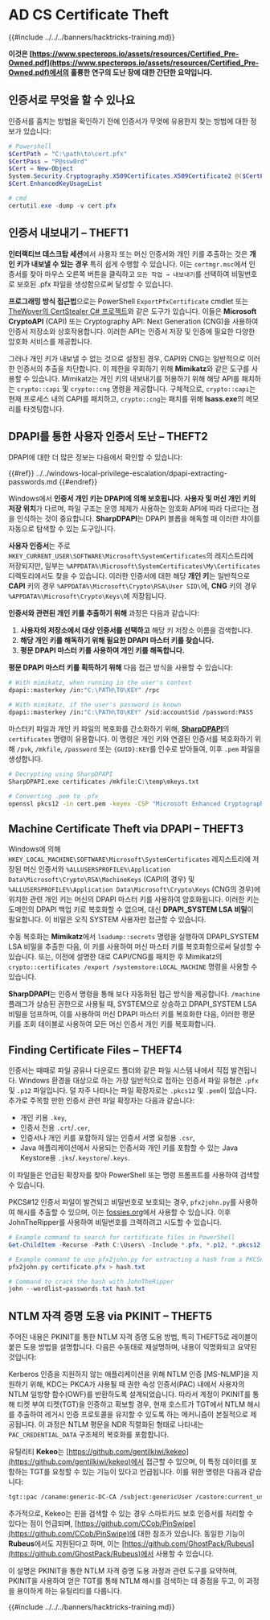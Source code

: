 # AD CS Certificate Theft

{{#include ../../../banners/hacktricks-training.md}}

**이것은 [https://www.specterops.io/assets/resources/Certified_Pre-Owned.pdf](https://www.specterops.io/assets/resources/Certified_Pre-Owned.pdf)에서의 훌륭한 연구의 도난 장에 대한 간단한 요약입니다.**

## 인증서로 무엇을 할 수 있나요

인증서를 훔치는 방법을 확인하기 전에 인증서가 무엇에 유용한지 찾는 방법에 대한 정보가 있습니다:
```powershell
# Powershell
$CertPath = "C:\path\to\cert.pfx"
$CertPass = "P@ssw0rd"
$Cert = New-Object
System.Security.Cryptography.X509Certificates.X509Certificate2 @($CertPath, $CertPass)
$Cert.EnhancedKeyUsageList

# cmd
certutil.exe -dump -v cert.pfx
```
## 인증서 내보내기 – THEFT1

**인터랙티브 데스크탑 세션**에서 사용자 또는 머신 인증서와 개인 키를 추출하는 것은 **개인 키가 내보낼 수 있는 경우** 특히 쉽게 수행할 수 있습니다. 이는 `certmgr.msc`에서 인증서를 찾아 마우스 오른쪽 버튼을 클릭하고 `모든 작업 → 내보내기`를 선택하여 비밀번호로 보호된 .pfx 파일을 생성함으로써 달성할 수 있습니다.

**프로그래밍 방식 접근법**으로는 PowerShell `ExportPfxCertificate` cmdlet 또는 [TheWover의 CertStealer C# 프로젝트](https://github.com/TheWover/CertStealer)와 같은 도구가 있습니다. 이들은 **Microsoft CryptoAPI** (CAPI) 또는 Cryptography API: Next Generation (CNG)을 사용하여 인증서 저장소와 상호작용합니다. 이러한 API는 인증서 저장 및 인증에 필요한 다양한 암호화 서비스를 제공합니다.

그러나 개인 키가 내보낼 수 없는 것으로 설정된 경우, CAPI와 CNG는 일반적으로 이러한 인증서의 추출을 차단합니다. 이 제한을 우회하기 위해 **Mimikatz**와 같은 도구를 사용할 수 있습니다. Mimikatz는 개인 키의 내보내기를 허용하기 위해 해당 API를 패치하는 `crypto::capi` 및 `crypto::cng` 명령을 제공합니다. 구체적으로, `crypto::capi`는 현재 프로세스 내의 CAPI를 패치하고, `crypto::cng`는 패치를 위해 **lsass.exe**의 메모리를 타겟팅합니다.

## DPAPI를 통한 사용자 인증서 도난 – THEFT2

DPAPI에 대한 더 많은 정보는 다음에서 확인할 수 있습니다:

{{#ref}}
../../windows-local-privilege-escalation/dpapi-extracting-passwords.md
{{#endref}}

Windows에서 **인증서 개인 키는 DPAPI에 의해 보호됩니다**. **사용자 및 머신 개인 키의 저장 위치**가 다르며, 파일 구조는 운영 체제가 사용하는 암호화 API에 따라 다르다는 점을 인식하는 것이 중요합니다. **SharpDPAPI**는 DPAPI 블롭을 해독할 때 이러한 차이를 자동으로 탐색할 수 있는 도구입니다.

**사용자 인증서**는 주로 `HKEY_CURRENT_USER\SOFTWARE\Microsoft\SystemCertificates`의 레지스트리에 저장되지만, 일부는 `%APPDATA%\Microsoft\SystemCertificates\My\Certificates` 디렉토리에서도 찾을 수 있습니다. 이러한 인증서에 대한 해당 **개인 키**는 일반적으로 **CAPI** 키의 경우 `%APPDATA%\Microsoft\Crypto\RSA\User SID\`에, **CNG** 키의 경우 `%APPDATA%\Microsoft\Crypto\Keys\`에 저장됩니다.

**인증서와 관련된 개인 키를 추출하기 위해** 과정은 다음과 같습니다:

1. **사용자의 저장소에서 대상 인증서를 선택하고** 해당 키 저장소 이름을 검색합니다.
2. **해당 개인 키를 해독하기 위해 필요한 DPAPI 마스터 키를 찾습니다.**
3. **평문 DPAPI 마스터 키를 사용하여 개인 키를 해독합니다.**

**평문 DPAPI 마스터 키를 획득하기 위해** 다음 접근 방식을 사용할 수 있습니다:
```bash
# With mimikatz, when running in the user's context
dpapi::masterkey /in:"C:\PATH\TO\KEY" /rpc

# With mimikatz, if the user's password is known
dpapi::masterkey /in:"C:\PATH\TO\KEY" /sid:accountSid /password:PASS
```
마스터키 파일과 개인 키 파일의 복호화를 간소화하기 위해, [**SharpDPAPI**](https://github.com/GhostPack/SharpDPAPI)의 `certificates` 명령이 유용합니다. 이 명령은 개인 키와 연결된 인증서를 복호화하기 위해 `/pvk`, `/mkfile`, `/password` 또는 `{GUID}:KEY`를 인수로 받아들여, 이후 `.pem` 파일을 생성합니다.
```bash
# Decrypting using SharpDPAPI
SharpDPAPI.exe certificates /mkfile:C:\temp\mkeys.txt

# Converting .pem to .pfx
openssl pkcs12 -in cert.pem -keyex -CSP "Microsoft Enhanced Cryptographic Provider v1.0" -export -out cert.pfx
```
## Machine Certificate Theft via DPAPI – THEFT3

Windows에 의해 `HKEY_LOCAL_MACHINE\SOFTWARE\Microsoft\SystemCertificates` 레지스트리에 저장된 머신 인증서와 `%ALLUSERSPROFILE%\Application Data\Microsoft\Crypto\RSA\MachineKeys` (CAPI의 경우) 및 `%ALLUSERSPROFILE%\Application Data\Microsoft\Crypto\Keys` (CNG의 경우)에 위치한 관련 개인 키는 머신의 DPAPI 마스터 키를 사용하여 암호화됩니다. 이러한 키는 도메인의 DPAPI 백업 키로 복호화할 수 없으며, 대신 **DPAPI_SYSTEM LSA 비밀**이 필요합니다. 이 비밀은 오직 SYSTEM 사용자만 접근할 수 있습니다.

수동 복호화는 **Mimikatz**에서 `lsadump::secrets` 명령을 실행하여 DPAPI_SYSTEM LSA 비밀을 추출한 다음, 이 키를 사용하여 머신 마스터 키를 복호화함으로써 달성할 수 있습니다. 또는, 이전에 설명한 대로 CAPI/CNG를 패치한 후 Mimikatz의 `crypto::certificates /export /systemstore:LOCAL_MACHINE` 명령을 사용할 수 있습니다.

**SharpDPAPI**는 인증서 명령을 통해 보다 자동화된 접근 방식을 제공합니다. `/machine` 플래그가 상승된 권한으로 사용될 때, SYSTEM으로 상승하고 DPAPI_SYSTEM LSA 비밀을 덤프하며, 이를 사용하여 머신 DPAPI 마스터 키를 복호화한 다음, 이러한 평문 키를 조회 테이블로 사용하여 모든 머신 인증서 개인 키를 복호화합니다.

## Finding Certificate Files – THEFT4

인증서는 때때로 파일 공유나 다운로드 폴더와 같은 파일 시스템 내에서 직접 발견됩니다. Windows 환경을 대상으로 하는 가장 일반적으로 접하는 인증서 파일 유형은 `.pfx` 및 `.p12` 파일입니다. 덜 자주 나타나는 파일 확장자로는 `.pkcs12` 및 `.pem`이 있습니다. 추가로 주목할 만한 인증서 관련 파일 확장자는 다음과 같습니다:

- 개인 키용 `.key`,
- 인증서 전용 `.crt`/`.cer`,
- 인증서나 개인 키를 포함하지 않는 인증서 서명 요청용 `.csr`,
- Java 애플리케이션에서 사용되는 인증서와 개인 키를 포함할 수 있는 Java Keystore용 `.jks`/`.keystore`/`.keys`.

이 파일들은 언급된 확장자를 찾아 PowerShell 또는 명령 프롬프트를 사용하여 검색할 수 있습니다.

PKCS#12 인증서 파일이 발견되고 비밀번호로 보호되는 경우, `pfx2john.py`를 사용하여 해시를 추출할 수 있으며, 이는 [fossies.org](https://fossies.org/dox/john-1.9.0-jumbo-1/pfx2john_8py_source.html)에서 사용할 수 있습니다. 이후 JohnTheRipper를 사용하여 비밀번호를 크랙하려고 시도할 수 있습니다.
```powershell
# Example command to search for certificate files in PowerShell
Get-ChildItem -Recurse -Path C:\Users\ -Include *.pfx, *.p12, *.pkcs12, *.pem, *.key, *.crt, *.cer, *.csr, *.jks, *.keystore, *.keys

# Example command to use pfx2john.py for extracting a hash from a PKCS#12 file
pfx2john.py certificate.pfx > hash.txt

# Command to crack the hash with JohnTheRipper
john --wordlist=passwords.txt hash.txt
```
## NTLM 자격 증명 도용 via PKINIT – THEFT5

주어진 내용은 PKINIT를 통한 NTLM 자격 증명 도용 방법, 특히 THEFT5로 레이블이 붙은 도용 방법을 설명합니다. 다음은 수동태로 재설명하며, 내용이 익명화되고 요약된 것입니다:

Kerberos 인증을 지원하지 않는 애플리케이션을 위해 NTLM 인증 [MS-NLMP]을 지원하기 위해, KDC는 PKCA가 사용될 때 권한 속성 인증서(PAC) 내에서 사용자의 NTLM 일방향 함수(OWF)를 반환하도록 설계되었습니다. 따라서 계정이 PKINIT를 통해 티켓 부여 티켓(TGT)을 인증하고 확보할 경우, 현재 호스트가 TGT에서 NTLM 해시를 추출하여 레거시 인증 프로토콜을 유지할 수 있도록 하는 메커니즘이 본질적으로 제공됩니다. 이 과정은 NTLM 평문을 NDR 직렬화된 형태로 나타내는 `PAC_CREDENTIAL_DATA` 구조체의 복호화를 포함합니다.

유틸리티 **Kekeo**는 [https://github.com/gentilkiwi/kekeo](https://github.com/gentilkiwi/kekeo)에서 접근할 수 있으며, 이 특정 데이터를 포함하는 TGT를 요청할 수 있는 기능이 있다고 언급됩니다. 이를 위한 명령은 다음과 같습니다:
```bash
tgt::pac /caname:generic-DC-CA /subject:genericUser /castore:current_user /domain:domain.local
```
추가적으로, Kekeo는 핀을 검색할 수 있는 경우 스마트카드 보호 인증서를 처리할 수 있다는 점이 언급되며, [https://github.com/CCob/PinSwipe](https://github.com/CCob/PinSwipe)에 대한 참조가 있습니다. 동일한 기능이 **Rubeus**에서도 지원된다고 하며, 이는 [https://github.com/GhostPack/Rubeus](https://github.com/GhostPack/Rubeus)에서 사용할 수 있습니다.

이 설명은 PKINIT을 통한 NTLM 자격 증명 도용 과정과 관련 도구를 요약하며, PKINIT을 사용하여 얻은 TGT를 통해 NTLM 해시를 검색하는 데 중점을 두고, 이 과정을 용이하게 하는 유틸리티를 다룹니다.

{{#include ../../../banners/hacktricks-training.md}}
